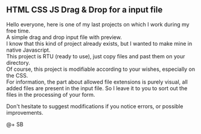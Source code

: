 ## HTML CSS JS Drag & Drop for a input file

Hello everyone, here is one of my last projects on which I work during my free time.  
A simple drag and drop input file with preview.  
I know that this kind of project already exists, but I wanted to make mine in native Javascript.  
This project is RTU (ready to use), just copy files and past them on your directory.  
Of course, this project is modifiable according to your wishes, especially on the CSS.  
For information, the part about allowed file extensions is purely visual, all added files are present in the input file. So I leave it to you to sort out the files in the processing of your form.  

Don't hesitate to suggest modifications if you notice errors, or possible improvements.  

@+ SB